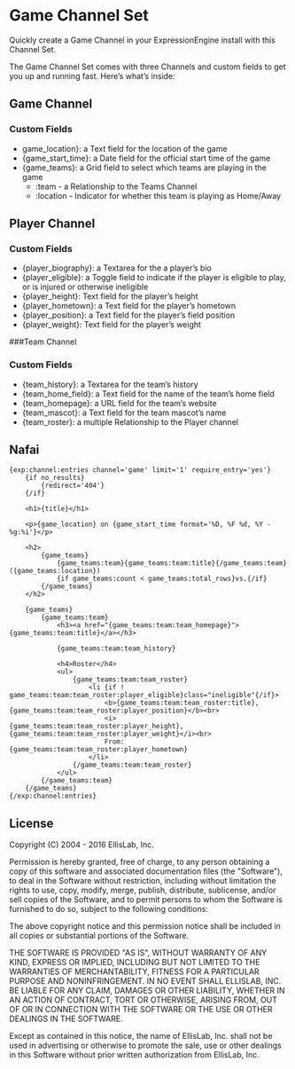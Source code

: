 # Game Channel Set

Quickly create a Game Channel in your ExpressionEngine install with this Channel Set.

The Game Channel Set comes with three Channels and custom fields to get you up and running fast. Here’s what’s inside:

## Game Channel

### Custom Fields

* game_location}: a Text field for the location of the game
* {game_start_time}: a Date field for the official start time of the game
* {game_teams}: a Grid field to select which teams are playing in the game  
  * :team - a Relationship to the Teams Channel  
  * :location - Indicator for whether this team is playing as Home/Away

## Player Channel

### Custom Fields

* {player_biography}: a Textarea for the a player’s bio
* {player_eligible}: a Toggle field to indicate if the player is eligible to play, or is injured or otherwise ineligible
* {player_height}: Text field for the player’s height
* {player_hometown}: a Text field for the player’s hometown
* {player_position}: a Text field for the player’s field position
* {player_weight}: Text field for the player’s weight

###Team Channel

### Custom Fields

* {team_history}: a Textarea for the team’s history
* {team_home_field}: a Text field for the name of the team’s home field
* {team_homepage}: a URL field for the team’s website
* {team_mascot}: a Text field for the team mascot’s name
* {team_roster}: a multiple Relationship to the Player channel

## Nafai

```
{exp:channel:entries channel='game' limit='1' require_entry='yes'}
	{if no_results}
		{redirect='404'}
	{/if}

	<h1>{title}</h1>

	<p>{game_location} on {game_start_time format='%D, %F %d, %Y - %g:%i'}</p>

	<h2>
		{game_teams}
			{game_teams:team}{game_teams:team:title}{/game_teams:team} ({game_teams:location})
			{if game_teams:count < game_teams:total_rows}vs.{/if}
		{/game_teams}
	</h2>

	{game_teams}
		{game_teams:team}
			<h3><a href="{game_teams:team:team_homepage}">{game_teams:team:title}</a></h3>

			{game_teams:team:team_history}

			<h4>Roster</h4>
			<ul>
				{game_teams:team:team_roster}
					<li {if ! game_teams:team:team_roster:player_eligible}class="ineligible"{/if}>
						<b>{game_teams:team:team_roster:title}, {game_teams:team:team_roster:player_position}</b><br>
						<i>{game_teams:team:team_roster:player_height}, {game_teams:team:team_roster:player_weight}</i><br>
						From: {game_teams:team:team_roster:player_hometown}
					</li>
				{/game_teams:team:team_roster}
			</ul>
		{/game_teams:team}
	{/game_teams}
{/exp:channel:entries}
```

## License

Copyright (C) 2004 - 2016 EllisLab, Inc.

Permission is hereby granted, free of charge, to any person obtaining a copy of this software and associated documentation files (the "Software"), to deal in the Software without restriction, including without limitation the rights to use, copy, modify, merge, publish, distribute, sublicense, and/or sell copies of the Software, and to permit persons to whom the Software is furnished to do so, subject to the following conditions:

The above copyright notice and this permission notice shall be included in all copies or substantial portions of the Software.

THE SOFTWARE IS PROVIDED "AS IS", WITHOUT WARRANTY OF ANY KIND, EXPRESS OR IMPLIED, INCLUDING BUT NOT LIMITED TO THE WARRANTIES OF MERCHANTABILITY, FITNESS FOR A PARTICULAR PURPOSE AND NONINFRINGEMENT. IN NO EVENT SHALL ELLISLAB, INC. BE LIABLE FOR ANY CLAIM, DAMAGES OR OTHER LIABILITY, WHETHER IN AN ACTION OF CONTRACT, TORT OR OTHERWISE, ARISING FROM, OUT OF OR IN CONNECTION WITH THE SOFTWARE OR THE USE OR OTHER DEALINGS IN THE SOFTWARE.

Except as contained in this notice, the name of EllisLab, Inc. shall not be used in advertising or otherwise to promote the sale, use or other dealings in this Software without prior written authorization from EllisLab, Inc.
